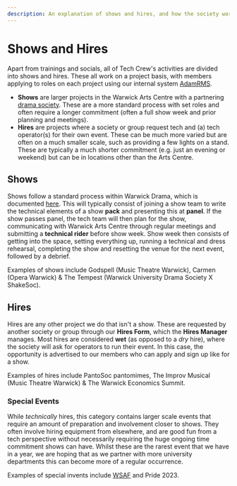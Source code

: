 ```yaml
---
description: An explanation of shows and hires, and how the society works.
---
```

# Shows and Hires

Apart from trainings and socials, all of Tech Crew's activities are divided into shows and hires. These all work on
a project basis, with members applying to roles on each project using our internal system
[AdamRMS](https://dash.adam-rms.com/).

* **Shows** are larger projects in the Warwick Arts Centre with a partnering [drama society](../warwick-drama).
  These are a more standard process with set roles and often require a longer commitment (often a full show week and
  prior planning and meetings).
* **Hires** are projects where a society or group request tech and (a) tech operator(s) for their own event. These
  can be much more varied but are often on a much smaller scale, such as providing a few lights on a stand. These
  are typically a much shorter commitment (e.g. just an evening or weekend) but can be in locations other than the
  Arts Centre.

## Shows

Shows follow a standard process within Warwick Drama, which is documented [here](../warwick-drama/shows). This will
typically consist of joining a show team to write the technical elements of a show **pack** and presenting this at
**panel**. If the show passes panel, the tech team will then plan for the show, communicating with Warwick Arts Centre
through regular meetings and submitting a **technical rider** before show week. Show week then consists of getting into
the space, setting everything up, running a technical and dress rehearsal, completing the show and resetting the venue
for the next event, followed by a debrief.

Examples of shows include Godspell (Music Theatre Warwick), Carmen (Opera Warwick) & The Tempest (Warwick University
Drama Society X ShakeSoc).

## Hires

Hires are any other project we do that isn't a show. These are requested by another society or group through our
**Hires Form**, which the **Hires Manager** manages. Most hires are considered **wet** (as opposed to a *dry* hire),
where the society will ask for operators to run their event. In this case, the opportunity is advertised to our members
who can apply and sign up like for a show.

Examples of hires include PantoSoc pantomimes, The Improv Musical (Music Theatre Warwick) & The Warwick Economics
Summit.

### Special Events

While _technically_ hires, this category contains larger scale events that require an amount of preparation and
involvement closer to shows. They often involve hiring equipment from elsewhere, and are good fun from a tech
perspective without necessarily requiring the huge ongoing time commitment shows can have. Whilst these are the rarest
event that we have in a year, we are hoping that as we partner with more university departments this can become more of
a regular occurrence.

Examples of special invents include [WSAF](/wiki/case-studies/wsaf-2024.md) and Pride 2023.
